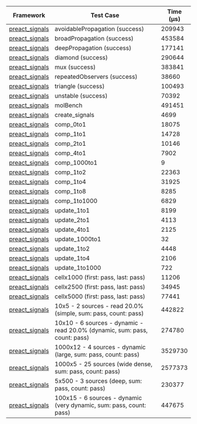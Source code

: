 | Framework | Test Case | Time (μs) |
| --- | --- | --- |
| [preact_signals](https://pub.dev/packages/preact_signals) | avoidablePropagation (success) | 209943 |
| [preact_signals](https://pub.dev/packages/preact_signals) | broadPropagation (success) | 453584 |
| [preact_signals](https://pub.dev/packages/preact_signals) | deepPropagation (success) | 177141 |
| [preact_signals](https://pub.dev/packages/preact_signals) | diamond (success) | 290644 |
| [preact_signals](https://pub.dev/packages/preact_signals) | mux (success) | 383841 |
| [preact_signals](https://pub.dev/packages/preact_signals) | repeatedObservers (success) | 38660 |
| [preact_signals](https://pub.dev/packages/preact_signals) | triangle (success) | 100493 |
| [preact_signals](https://pub.dev/packages/preact_signals) | unstable (success) | 70392 |
| [preact_signals](https://pub.dev/packages/preact_signals) | molBench | 491451 |
| [preact_signals](https://pub.dev/packages/preact_signals) | create_signals | 4699 |
| [preact_signals](https://pub.dev/packages/preact_signals) | comp_0to1 | 18075 |
| [preact_signals](https://pub.dev/packages/preact_signals) | comp_1to1 | 14728 |
| [preact_signals](https://pub.dev/packages/preact_signals) | comp_2to1 | 10146 |
| [preact_signals](https://pub.dev/packages/preact_signals) | comp_4to1 | 7902 |
| [preact_signals](https://pub.dev/packages/preact_signals) | comp_1000to1 | 9 |
| [preact_signals](https://pub.dev/packages/preact_signals) | comp_1to2 | 22363 |
| [preact_signals](https://pub.dev/packages/preact_signals) | comp_1to4 | 31925 |
| [preact_signals](https://pub.dev/packages/preact_signals) | comp_1to8 | 8285 |
| [preact_signals](https://pub.dev/packages/preact_signals) | comp_1to1000 | 6829 |
| [preact_signals](https://pub.dev/packages/preact_signals) | update_1to1 | 8199 |
| [preact_signals](https://pub.dev/packages/preact_signals) | update_2to1 | 4113 |
| [preact_signals](https://pub.dev/packages/preact_signals) | update_4to1 | 2125 |
| [preact_signals](https://pub.dev/packages/preact_signals) | update_1000to1 | 32 |
| [preact_signals](https://pub.dev/packages/preact_signals) | update_1to2 | 4448 |
| [preact_signals](https://pub.dev/packages/preact_signals) | update_1to4 | 2106 |
| [preact_signals](https://pub.dev/packages/preact_signals) | update_1to1000 | 722 |
| [preact_signals](https://pub.dev/packages/preact_signals) | cellx1000 (first: pass, last: pass) | 11206 |
| [preact_signals](https://pub.dev/packages/preact_signals) | cellx2500 (first: pass, last: pass) | 34945 |
| [preact_signals](https://pub.dev/packages/preact_signals) | cellx5000 (first: pass, last: pass) | 77441 |
| [preact_signals](https://pub.dev/packages/preact_signals) | 10x5 - 2 sources - read 20.0% (simple, sum: pass, count: pass) | 442822 |
| [preact_signals](https://pub.dev/packages/preact_signals) | 10x10 - 6 sources - dynamic - read 20.0% (dynamic, sum: pass, count: pass) | 274780 |
| [preact_signals](https://pub.dev/packages/preact_signals) | 1000x12 - 4 sources - dynamic (large, sum: pass, count: pass) | 3529730 |
| [preact_signals](https://pub.dev/packages/preact_signals) | 1000x5 - 25 sources (wide dense, sum: pass, count: pass) | 2577373 |
| [preact_signals](https://pub.dev/packages/preact_signals) | 5x500 - 3 sources (deep, sum: pass, count: pass) | 230377 |
| [preact_signals](https://pub.dev/packages/preact_signals) | 100x15 - 6 sources - dynamic (very dynamic, sum: pass, count: pass) | 447675 |
